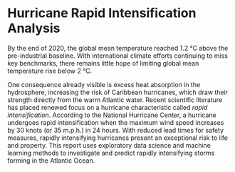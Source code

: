 # Hurricane Rapid Intensification Analysis
By the end of 2020, the global mean temperature reached 1.2 °C above the pre-industrial baseline. With international climate efforts continuing to miss key benchmarks, there remains little hope of limiting global mean temperature rise below 2 °C. 

One consequence already visible is excess heat absorption in the hydrosphere, increasing the risk of Caribbean hurricanes, which draw their strength directly from the warm Atlantic water. Recent scientific literature has placed renewed focus on a hurricane characteristic called *rapid intensification*. According to the National Hurricane Center, a hurricane undergoes rapid intensification when the maximum wind speed increases by 30 knots (or 35 m.p.h.) in 24 hours. With reduced lead times for safety measures, rapidly intensifying hurricanes present an exceptional risk to life and property. This report uses exploratory data science and machine learning methods to investigate and predict rapidly intensifying storms forming in the Atlantic Ocean.
